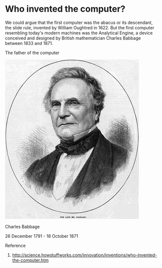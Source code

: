 # Who invented the computer?
We could argue that the first computer was the abacus or its descendant, the slide rule, invented by William Oughtred in 1622. But the first computer resembling today's modern machines was the Analytical Engine, a device conceived and designed by British mathematician Charles Babbage between 1833 and 1871.

The father of the computer

![Charles Babbage Image](Charles-Babbage.jpg?raw=true)

Charles Babbage

26 December 1791 - 18 October 1871

Reference

1. http://science.howstuffworks.com/innovation/inventions/who-invented-the-computer.htm
